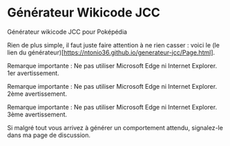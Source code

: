 # Générateur Wikicode JCC
Générateur wikicode JCC pour Poképédia

Rien de plus simple, il faut juste faire attention à ne rien casser : voici le (le lien du générateur)[https://ntonio36.github.io/generateur-jcc/Page.html].

Remarque importante : Ne pas utiliser Microsoft Edge ni Internet Explorer. 1er avertissement.

Remarque importante : Ne pas utiliser Microsoft Edge ni Internet Explorer. 2ème avertissement.

Remarque importante : Ne pas utiliser Microsoft Edge ni Internet Explorer. 3ème avertissement.

Si malgré tout vous arrivez à générer un comportement attendu, signalez-le dans ma page de discussion.
